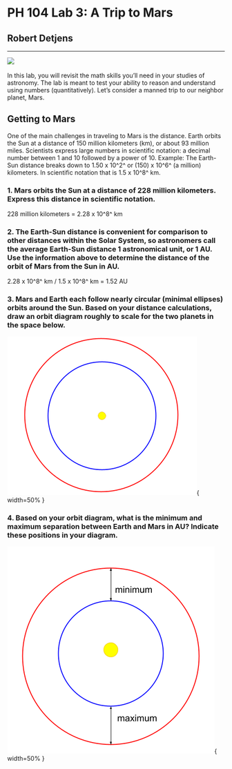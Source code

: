 # PH 104 Lab 3: A Trip to Mars

## Robert Detjens

---

![](https://i.imgur.com/leRa7br.png)

In this lab, you will revisit the math skills you’ll need in your studies of astronomy. The lab is meant to test your
ability to reason and understand using numbers (quantitatively). Let’s consider a manned trip to our neighbor planet,
Mars.

## Getting to Mars

One of the main challenges in traveling to Mars is the distance. Earth orbits the Sun at a distance of 150 million
kilometers (km), or about 93 million miles. Scientists express large numbers in scientific notation: a decimal number
between 1 and 10 followed by a power of 10. Example: The Earth-Sun distance breaks down to 1.50 x 10^2^ or (150) x
10^6^ (a million) kilometers. In scientific notation that is 1.5 x 10^8^ km.

### 1. Mars orbits the Sun at a distance of 228 million kilometers. Express this distance in scientific notation.

228 million kilometers = 2.28 x 10^8^ km

### 2. The Earth-Sun distance is convenient for comparison to other distances within the Solar System, so astronomers call the average Earth-Sun distance 1 astronomical unit, or 1 AU. Use the information above to determine the distance of the orbit of Mars from the Sun in AU.

2.28 x 10^8^ km / 1.5 x 10^8^ km = 1.52 AU

### 3. Mars and Earth each follow nearly circular (minimal ellipses) orbits around the Sun. Based on your distance calculations, draw an orbit diagram roughly to scale for the two planets in the space below.

![](images/q3.png){ width=50% }

### 4. Based on your orbit diagram, what is the minimum and maximum separation between Earth and Mars in AU? Indicate these positions in your diagram.

![](images/q4.png){ width=50% }

